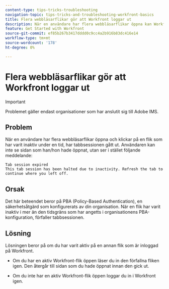 ```yaml
---
content-type: tips-tricks-troubleshooting
navigation-topic: tips-tricks-and-troubleshooting-workfront-basics
title: Flera webbläsarflikar gör att Workfront loggar ut
description: När en användare har flera webbläsarflikar öppna kan Workfront automatiskt logga ut.
feature: Get Started with Workfront
source-git-commit: ef85b267b3417dddd0c9cc4a2b916b83dc416e14
workflow-type: tm+mt
source-wordcount: '178'
ht-degree: 0%

---
```


# Flera webbläsarflikar gör att Workfront loggar ut

>[!IMPORTANT]
>
>Problemet gäller endast organisationer som har anslutit sig till Adobe IMS.

## Problem

När en användare har flera webbläsarflikar öppna och klickar på en flik som har varit inaktiv under en tid, har tabbsessionen gått ut. Användaren kan inte se sidan som han/hon hade öppnat, utan ser i stället följande meddelande:

```
Tab session expired
This tab session has been halted due to inactivity. Refresh the tab to continue where you left off.
```

## Orsak

Det här beteendet beror på PBA (Policy-Based Authentication), en säkerhetsåtgärd som konfigurerats av din organisation. När en flik har varit inaktiv i mer än den tidsgräns som har angetts i organisationens PBA-konfiguration, förfaller tabbsessionen.

## Lösning

Lösningen beror på om du har varit aktiv på en annan flik som är inloggad på Workfront.

* Om du har en aktiv Workfront-flik öppen läser du in den förfallna fliken igen. Den återgår till sidan som du hade öppnat innan den gick ut.

* Om du inte har en aktiv Workfront-flik öppen loggar du in i Workfront igen.